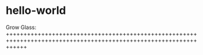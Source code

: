 # hello-world
Grow Glass:  
++++++++++++++++++++++++++++++++++++++++++++++++++++++++++++++++++++++++++++++++++++++++++++++++++++++++++++++++++